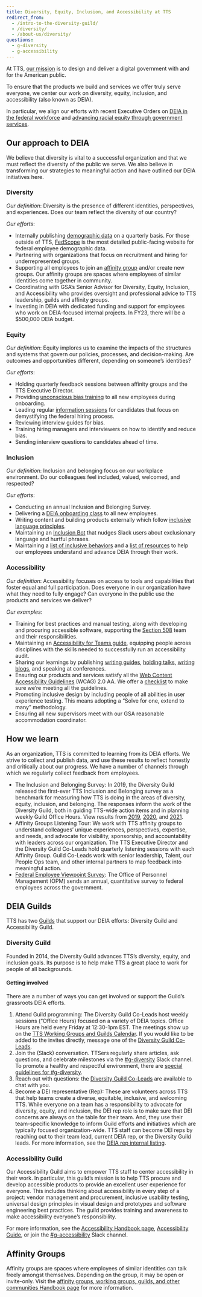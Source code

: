 ```yaml
---
title: Diversity, Equity, Inclusion, and Accessibility at TTS
redirect_from:
  - /intro-to-the-diversity-guild/
  - /diversity/
  - /about-us/diversity/
questions:
  - g-diversity
  - g-accessibility
---
```


At TTS, [our mission]({{site.baseurl}}/tts-history/) is to design and deliver a
digital government with and for the American public.

To ensure that the products we build and services we offer truly serve everyone,
we center our work on diversity, equity, inclusion, and accessibility (also
known as DEIA).

In particular, we align our efforts with recent Executive Orders on
[DEIA in the federal workforce](https://www.whitehouse.gov/briefing-room/presidential-actions/2021/06/25/executive-order-on-diversity-equity-inclusion-and-accessibility-in-the-federal-workforce/)
and
[advancing racial equity through government services](https://www.whitehouse.gov/briefing-room/presidential-actions/2021/01/20/executive-order-advancing-racial-equity-and-support-for-underserved-communities-through-the-federal-government/).

## Our approach to DEIA

We believe that diversity is vital to a successful organization and that we must
reflect the diversity of the public we serve. We also believe in transforming
our strategies to meaningful action and have outlined our DEIA initiatives here.

### Diversity

_Our definition_: Diversity is the presence of different identities,
perspectives, and experiences. Does our team reflect the diversity of our
country?

_Our efforts_:

- Internally publishing
  [demographic data](https://docs.google.com/spreadsheets/u/0/d/1eYqMhVBRvjCjnJpq_51h_MgLcXZQNN8wacWQC9XdzMw/edit)
  on a quarterly basis. For those outside of TTS,
  [FedScope](https://www.fedscope.opm.gov/) is the most detailed public-facing
  website for federal employee demographic data.
- Partnering with organizations that focus on recruitment and hiring for
  underrepresented groups.
- Supporting all employees to join an
  [affinity group]({{site.baseurl}}/training-and-development/working-groups-and-guilds-101/)
  and/or create new groups. Our affinity groups are spaces where employees of
  similar identities come together in community.
- Coordinating with GSA’s Senior Advisor for Diversity, Equity, Inclusion, and
  Accessibility who provides oversight and professional advice to TTS
  leadership, guilds and affinity groups.
- Investing in DEIA with dedicated funding and support for employees who work on
  DEIA-focused internal projects. In FY23, there will be a $500,000 DEIA budget.

### Equity

_Our definition_: Equity implores us to examine the impacts of the structures
and systems that govern our policies, processes, and decision-making. Are
outcomes and opportunities different, depending on someone’s identities?

_Our efforts_:

- Holding quarterly feedback sessions between affinity groups and the TTS
  Executive Director.
- Providing
  [unconscious bias training]({{site.baseurl}}/getting-started/classes/) to all
  new employees during onboarding.
- Leading regular [information sessions](https://join.tts.gsa.gov/) for
  candidates that focus on demystifying the federal hiring process.
- Reviewing interview guides for bias.
- Training hiring managers and interviewers on how to identify and reduce bias.
- Sending interview questions to candidates ahead of time.

### Inclusion

_Our definition_: Inclusion and belonging focus on our workplace environment. Do
our colleagues feel included, valued, welcomed, and respected?

_Our efforts_:

- Conducting an annual Inclusion and Belonging Survey.
- Delivering a
  [DEIA onboarding class]({{site.baseurl}}/getting-started/classes/) to all new
  employees.
- Writing content and building products externally which follow
  [inclusive language principles](https://content-guide.18f.gov/our-style/inclusive-language/).
- Maintaining an
  [Inclusion Bot]({{site.baseurl}}/general-information-and-resources/inclusion-bot/)
  that nudges Slack users about exclusionary language and hurtful phrases.
- Maintaining a
  [list of inclusive behaviors]({{site.baseurl}}/general-information-and-resources/inclusive-behaviors/)
  and a
  [list of resources]({{site.baseurl}}/general-information-and-resources/deia-resources/)
  to help our employees understand and advance DEIA through their work.

### Accessibility

_Our definition_: Accessibility focuses on access to tools and capabilities that
foster equal and full participation. Does everyone in our organization have what
they need to fully engage? Can everyone in the public use the products and
services we deliver?

_Our examples_:

- Training for best practices and manual testing, along with developing and
  procuring accessible software, supporting the
  [Section 508](https://www.section508.gov/content/about-us) team and their
  responsibilities.
- Maintaining an
  [Accessibility for Teams guide](https://accessibility.digital.gov/), equipping
  people across disciplines with the skills needed to successfully run an
  accessibility audit.
- Sharing our learnings by publishing
  [writing guides](https://accessibility.18f.gov/),
  [holding talks](https://www.youtube.com/watch?v=CL6lOwJEMGQ),
  [writing blogs](https://digital.gov/2015/06/05/using-section-508-guidance-to-improve-the-accessibility-of-government-services/),
  and speaking at conferences.
- Ensuring our products and services satisfy all the
  [Web Content Accessibility Guidelines](https://www.w3.org/WAI/standards-guidelines/wcag/)
  (WCAG) 2.0 AA. We offer a
  [checklist](https://accessibility.18f.gov/checklist/) to make sure we’re
  meeting all the guidelines.
- Promoting inclusive design by including people of all abilities in user
  experience testing. This means adopting a “Solve for one, extend to many”
  methodology.
- Ensuring all new supervisors meet with our GSA reasonable accommodation
  coordinator.

## How we learn

As an organization, TTS is committed to learning from its DEIA efforts. We
strive to collect and publish data, and use these results to reflect honestly
and critically about our progress. We have a number of channels through which we
regularly collect feedback from employees.

- The Inclusion and Belonging Survey: In 2019, the Diversity Guild released the
  first-ever TTS Inclusion and Belonging survey as a benchmark for measuring how
  TTS is doing in the areas of diversity, equity, inclusion, and belonging. The
  responses inform the work of the Diversity Guild, both in guiding TTS-wide
  action items and in planning weekly Guild Office Hours. View results from
  [2019](https://docs.google.com/presentation/d/11acPBMr02thj8f9SIcvO9iqlzBff-MCTG8C3dL7LFqs/edit),
  [2020](https://docs.google.com/presentation/d/1Hhha6qPCCogu0UiufYJZ5YuhaRIfHK8zAFeeUgE1bR4/edit#),
  and
  [2021](https://docs.google.com/presentation/d/1tETeRLOydDLhMHFl1e2A5BzNhdWB9wxt4cH-yW1Qw0o/edit#).
- Affinity Groups Listening Tour: We work with TTS affinity groups to understand
  colleagues’ unique experiences, perspectives, expertise, and needs, and
  advocate for visibility, sponsorship, and accountability with leaders across
  our organization. The TTS Executive Director and the Diversity Guild Co-Leads
  hold quarterly listening sessions with each Affinity Group. Guild Co-Leads
  work with senior leadership, Talent, our People Ops team, and other internal
  partners to map feedback into meaningful action.
- [Federal Employee Viewpoint Survey](https://www.opm.gov/fevs/): The Office of
  Personnel Management (OPM) sends an annual, quantitative survey to federal
  employees across the government.

## DEIA Guilds

TTS has two
[Guilds]({{site.baseurl}}/training-and-development/working-groups-and-guilds-101/#guilds-in-tts)
that support our DEIA efforts: Diversity Guild and Accessibility Guild.

### Diversity Guild

Founded in 2014, the Diversity Guild advances TTS’s diversity, equity, and
inclusion goals. Its purpose is to help make TTS a great place to work for
people of all backgrounds.

#### Getting involved

There are a number of ways you can get involved or support the Guild’s
grassroots DEIA efforts.

1. Attend Guild programming: The Diversity Guild Co-Leads host weekly sessions
   (“Office Hours) focused on a variety of DEIA topics. Office Hours are held
   every Friday at 12:30-1pm EST. The meetings show up on the
   [TTS Working Groups and Guilds Calendar](https://www.google.com/calendar/embed?src=gsa.gov_o1aqcv28k1f0nmca5bkch8los4%40group.calendar.google.com).
   If you would like to be added to the invites directly, message one of the
   [Diversity Guild Co-Leads]({{site.baseurl}}/training-and-development/working-groups-and-guilds-101/#current-guilds).
2. Join the (Slack) conversation. TTSers regularly share articles, ask
   questions, and celebrate milestones via the
   [#g-diversity](https://gsa-tts.slack.com/messages/g-diversity/) Slack
   channel. To promote a healthy and respectful environment, there are
   [special guidelines for #g-diversity](https://docs.google.com/document/d/1IP0GERswH8t5nQxH0VyYPidj5TrkNtfJEmaPz3_y-go/edit).
3. Reach out with questions: the
   [Diversity Guild Co-Leads]({{site.baseurl}}/training-and-development/working-groups-and-guilds-101/#current-guilds)
   are available to chat with you.
4. Become a DEI representative (Rep): These are volunteers across TTS that help
   teams create a diverse, equitable, inclusive, and welcoming TTS. While
   everyone on a team has a responsibility to advocate for diversity, equity,
   and inclusion, the DEI rep role is to make sure that DEI concerns are always
   on the table for their team. And, they use their team-specific knowledge to
   inform Guild efforts and initiatives which are typically focused
   organization-wide. TTS staff can become DEI reps by reaching out to their
   team lead, current DEIA rep, or the Diversity Guild leads. For more
   information, see the
   [DEIA rep internal listing](https://docs.google.com/document/d/1g7bpwFBfpHMy0guu5nUaF0HhBLvu42pF0nCiBdb92M4/edit).

### Accessibility Guild

Our Accessibility Guild aims to empower TTS staff to center accessibility in
their work. In particular, this guild’s mission is to help TTS procure and
develop accessible products to provide an excellent user experience for
everyone. This includes thinking about accessibility in every step of a project:
vendor management and procurement, inclusive usability testing, universal design
principles in visual design and prototypes and software engineering best
practices. The guild provides training and awareness to make accessibility
everyone’s responsibility.

For more information, see the
[Accessibility Handbook page]({{site.baseurl}}/accessibility/),
[Accessibility Guide](https://accessibility.18f.gov/), or join the
[\#g-accessibility](https://gsa-tts.slack.com/archives/C02BT4H5Q) Slack channel.

## Affinity Groups

Affinity groups are spaces where employees of similar identities can talk freely
amongst themselves. Depending on the group, it may be open or invite-only. Visit
the
[affinity groups, working groups, guilds, and other communities Handbook page]({{site.baseurl}}/training-and-development/working-groups-and-guilds-101/)
for more information.

